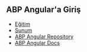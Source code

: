 ## ABP Angular'a Giriş

- [Eğitim](https://www.youtube.com/watch?v=p0TFn20v9mM&list=PLBEMB-Eql15s3EJwziiMzW4QdFqYjCC34&index=1)
- [Sunum](https://bit.ly/abp-angulara-giris)
- [ABP Angular Repository](https://github.com/abpframework/abp/tree/dev/npm/ng-packs)
- [ABP Angular Docs](https://docs.abp.io/en/abp/latest/UI/Angular/Quick-Start)

